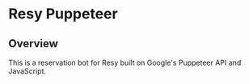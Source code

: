 # Resy Puppeteer

## Overview
This is a reservation bot for Resy built on Google's Puppeteer API and JavaScript.